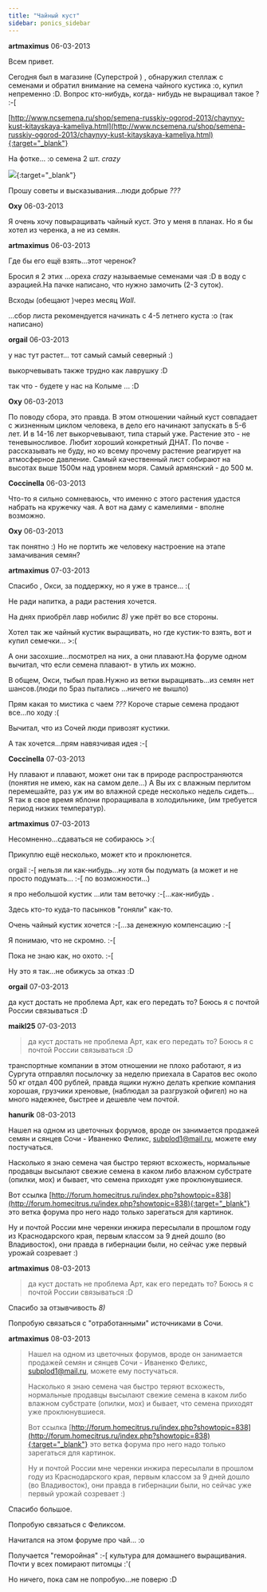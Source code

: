 ```yaml
---
title: "Чайный куст"
sidebar: ponics_sidebar
---
```


**artmaximus** 06-03-2013

Всем привет.

Сегодня был в магазине (Суперстрой ) , обнаружил стеллаж с семенами и обратил внимание на семена чайного кустика :o, купил непременно :D. Вопрос кто-нибудь, когда- нибудь не выращивал такое ? :-[

[http://www.ncsemena.ru/shop/semena-russkiy-ogorod-2013/chaynyy-kust-kitayskaya-kameliya.html](http://www.ncsemena.ru/shop/semena-russkiy-ogorod-2013/chaynyy-kust-kitayskaya-kameliya.html){:target="_blank"}

На фотке... :o семена 2 шт. *crazy*

[![](/imagehost/thumbs/sam7886.jpg)](https://t.me/ponics_ru_files/10141){:target="_blank"}

Прошу советы и высказывания...люди добрые *???*


**Oxy** 06-03-2013

Я очень хочу повыращивать чайный куст. Это у меня в планах. Но я бы хотел из черенка, а не из семян. 


**artmaximus** 06-03-2013

Где бы его ещё взять...этот черенок?

Бросил я 2 этих ...ореха *crazy* называемые семенами чая :D в воду с аэрацией.На пачке написано, что нужно замочить (2-3 суток).

Всходы (обещают )через месяц *Wall*.

...сбор листа рекомендуется начинать с 4-5 летнего куста :o (так написано)


**orgail** 06-03-2013

у нас тут растет... тот самый самый северный :)

выкорчевывать также трудно как лаврушку :D

так что - будете у нас на Колыме ... :D


**Oxy** 06-03-2013

По поводу сбора, это правда. В этом отношении чайный куст совпадает с жизненным циклом человека, в дело его начинают запускать в 5-6 лет. И в 14-16 лет выкорчевывают, типа старый уже. Растение это - не теневыносливое. Любит хороший конкретный ДНАТ. По почве - рассказывать не буду, но ко всему прочему растение реагирует на атмосферное давление. Самый качественный лист собирают на высотах выше 1500м над уровнем моря. Самый армянский - до 500 м.


**Coccinella** 06-03-2013

Что-то я сильно сомневаюсь, что именно с этого растения удастся набрать на кружечку чая. А вот на даму с камелиями - вполне возможно.


**Oxy** 06-03-2013

так понятно :) Но не портить же человеку настроение на этапе замачивания семян?


**artmaximus** 07-03-2013

Спасибо , Окси, за поддержку, но я уже в трансе... :(

Не ради напитка, а ради растения хочется.

На днях приобрёл лавр нобилис *8)* уже прёт во все стороны.

Хотел так же чайный кустик выращивать, но где кустик-то взять, вот и купил семечки... &gt;:(

А они засохшие...посмотрел на них, а они плавают.На форуме одном вычитал, что если семена плавают- в утиль их можно.

В общем, Окси, тыбыл прав.Нужно из ветки выращивать...из семян нет шансов.(люди по 5раз пытались ...ничего не вышло)

Прям какая то мистика с чаем *???* Короче старые семена продают все...по ходу :(

Вычитал, что из Сочей люди привозят кустики.

А так хочется...прям навязчивая идея :-[


**Coccinella** 07-03-2013

Ну плавают и плавают, может они так в природе распространяются (понятия не имею, как на самом деле...) А Вы их с влажным перлитом перемешайте, раз уж им во влажной среде несколько недель сидеть... Я так в свое время яблони проращивала в холодильнике, (им требуется период низких температур). 


**artmaximus** 07-03-2013

Несомненно...сдаваться не собираюсь &gt;:(

Прикуплю ещё несколько, может кто и проклюнется.

orgail :-[ нельзя ли как-нибудь...ну хотя бы подумать (а может и не просто подумать... :-[ по возможности...) 

я про небольшой кустик ...или там веточку :-[...как-нибудь .

Здесь кто-то куда-то пасынков "гоняли" как-то.

Очень чайный кустик хочется :-[...за денежную компенсацию :-[

Я понимаю, что не скромно. :-[

Пока не знаю как, но охото. :-[

Ну это я так...не обижусь за отказ :D


**orgail** 07-03-2013

да куст достать не проблема Арт, как его передать то? Боюсь я с почтой России связываться :D


**maikl25** 07-03-2013

> да куст достать не проблема Арт, как его передать то? Боюсь я с почтой России связываться :D

транспортные компании в этом отношении не плохо работают, я из Сургута отправлял посылочку за неделю приехала в Саратов вес около 50 кг отдал 400 рублей, правда ящики нужно делать крепкие компания хорошая, грузчики хреновые, (наблюдал за разгрузкой офигел) но на много надежнее, быстрее и дешевле чем почтой.


**hanurik** 08-03-2013

 Нашел на одном из цветочных форумов, вроде он занимается продажей семян и сянцев Сочи - Иваненко Феликс, subplod1@mail.ru, можете ему постучаться.

Насколько я знаю семена чая быстро теряют всхожесть, нормальные продавцы высылают свежие семена в каком либо влажном субстрате (опилки, мох) и бывает, что семена приходят уже проклюнувшиеся. 

Вот ссылка [http://forum.homecitrus.ru/index.php?showtopic=838](http://forum.homecitrus.ru/index.php?showtopic=838){:target="_blank"} это ветка форума про него надо только зарегаться для картинок. 

Ну и почтой России мне черенки инжира пересылали в прошлом году из Краснодарского края, первым классом за 9 дней дошло (во Владивосток), они правда в гибернации были, но сейчас уже первый урожай созревает :)


**artmaximus** 08-03-2013

> да куст достать не проблема Арт, как его передать то? Боюсь я с почтой России связываться :D

Спасибо за отзывчивость *8)*

Попробую связаться с "отработанными" источниками в Сочи.


**artmaximus** 08-03-2013

> Нашел на одном из цветочных форумов, вроде он занимается продажей семян и сянцев Сочи - Иваненко Феликс, subplod1@mail.ru, можете ему постучаться.
> 
> Насколько я знаю семена чая быстро теряют всхожесть, нормальные продавцы высылают свежие семена в каком либо влажном субстрате (опилки, мох) и бывает, что семена приходят уже проклюнувшиеся. 
> 
> Вот ссылка [http://forum.homecitrus.ru/index.php?showtopic=838](http://forum.homecitrus.ru/index.php?showtopic=838){:target="_blank"} это ветка форума про него надо только зарегаться для картинок. 
> 
> Ну и почтой России мне черенки инжира пересылали в прошлом году из Краснодарского края, первым классом за 9 дней дошло (во Владивосток), они правда в гибернации были, но сейчас уже первый урожай созревает :)

Спасибо большое.

Попробую связаться с Феликсом.

Начитался на этом форуме про чай... :o

Получается "геморойная" :-[ культура для домашнего выращивания. Почти у всех помирают питомцы :&#039;(

Но ничего, пока сам не попробую...не поверю :D


